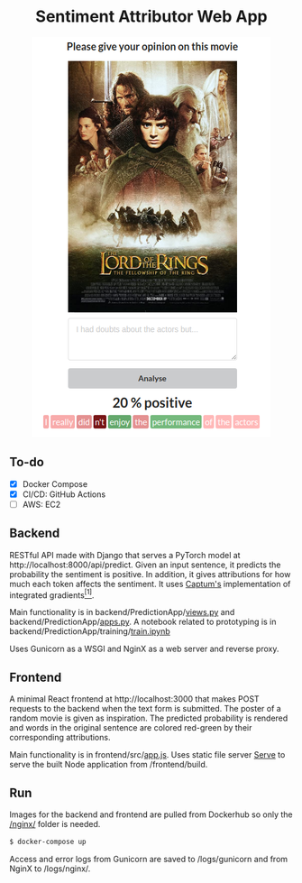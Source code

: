 <h1 align="center">Sentiment Attributor Web App</h1>
<p align="center"><img src="app.png" alt="image" /></p>

## To-do
- [x] Docker Compose
- [x] CI/CD: GitHub Actions
- [ ] AWS: EC2

## Backend
RESTful API made with Django that serves a PyTorch model at http://localhost:8000/api/predict. Given an input sentence, it predicts the probability the sentiment is positive. In addition, it gives attributions for how much each token affects the sentiment. It uses [Captum's](https://captum.ai/docs/algorithms#integrated-gradients) implementation of integrated gradients[<sup>[1]</sup>](https://arxiv.org/abs/1703.01365).

Main functionality is in backend/PredictionApp/[views.py](https://github.com/Anntey/sentiment-attributor-webapp/blob/master/backend/PredictionApp/views.py) and backend/PredictionApp/[apps.py](https://github.com/Anntey/sentiment-attributor-webapp/blob/master/backend/PredictionApp/apps.py). A notebook related to prototyping is in backend/PredictionApp/training/[train.ipynb](https://github.com/Anntey/sentiment-attributor-webapp/blob/master/backend/PredictionApp/training/train.ipynb)

Uses Gunicorn as a WSGI and NginX as a web server and reverse proxy.


## Frontend
A minimal React frontend at http://localhost:3000 that makes POST requests to the backend when the text form is submitted. The poster of a random movie is given as inspiration. The predicted probability is rendered and words in the original sentence are colored red-green by their corresponding attributions.

Main functionality is in frontend/src/[app.js](https://github.com/Anntey/sentiment-attributor-webapp/blob/master/frontend/src/App.js). Uses static file server [Serve](https://www.npmjs.com/package/serve) to serve the built Node application from /frontend/build.

## Run
Images for the backend and frontend are pulled from Dockerhub so only the [/nginx/](https://github.com/Anntey/sentiment-attributor-webapp/blob/master/nginx/) folder is needed.

```zsh
$ docker-compose up
```

Access and error logs from Gunicorn are saved to /logs/gunicorn and from NginX to /logs/nginx/.